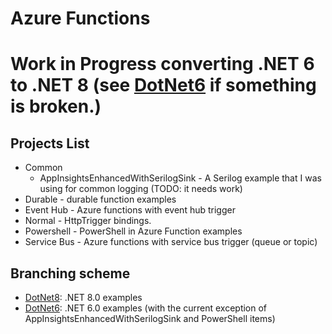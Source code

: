 # Azure Functions

# Work in Progress converting .NET 6 to .NET 8  (see [DotNet6](https://github.com/madcodemonkey/Azure.Functions/tree/DotNet6) if something is broken.)


## Projects List
- Common
   - AppInsightsEnhancedWithSerilogSink - A Serilog example that I was using for common logging (TODO: it needs work)
- Durable - durable function examples
- Event Hub - Azure functions with event hub trigger
- Normal - HttpTrigger bindings.
- Powershell - PowerShell in Azure Function examples
- Service Bus - Azure functions with service bus trigger (queue or topic)

## Branching scheme
- [DotNet8](https://github.com/madcodemonkey/Azure.Functions/tree/DotNet8): .NET 8.0 examples
- [DotNet6](https://github.com/madcodemonkey/Azure.Functions/tree/DotNet6): .NET 6.0 examples (with the current exception of AppInsightsEnhancedWithSerilogSink and PowerShell items)
